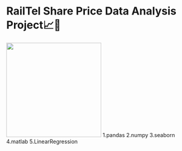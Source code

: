 
<h1>RailTel Share Price Data Analysis Project📈💸</h1>
<picture>
  <img width ="250" src="https://github.com/abelshaji/RailTel_Shareprice_Data_Analysis_Python_Project/assets/40593478/4a9a65bc-4f53-4b0a-aef7-25182cb5daec">
</picture>
1.pandas
2.numpy
3.seaborn
4.matlab
5.LinearRegression

